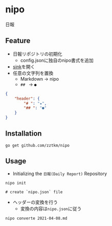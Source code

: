 # nipo

日報

## Feature

- 日報リポジトリの初期化
	- config.jsonに独自のnipo書式を追加
- [sink](https://veltiosoft.dev/sink/)を開く
- 任意の文字列を置換
	- Markdown -> nipo
	- `## ` -> `●`

```json
{
    "header": {
        "# ": "★",
        "## ": "●"
    }
}
```

## Installation

```console
go get github.com/zztkm/nipo
```

## Usage

- Initializing the `日報(Daily Report)` Repository

```console
nipo init

# create `nipo.json` file
```

- ヘッダーの変換を行う
	- 変換の内容は`nipo.json`に従う

```console
nipo converte 2021-04-08.md
```
